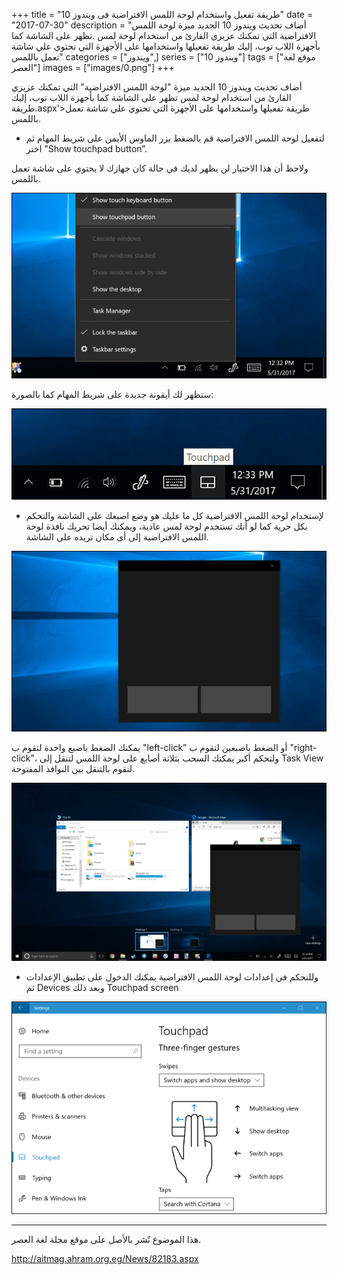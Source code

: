 +++
title = "طريقة تفعيل واستخدام لوحة اللمس الافتراضية فى ويندوز 10"
date = "2017-07-30"
description = "أضاف تحديث ويندوز 10 الجديد ميزة لوحة اللمس الافتراضية التي تمكنك عزيزي القارئ من استخدام لوحة لمس .تظهر على الشاشة كما بأجهزة اللاب توب، إليك طريقة تفعيلها واستخدامها على الأجهزة التي تحتوي علي شاشة تعمل باللمس"
categories = ["ويندوز",]
series = ["ويندوز 10"]
tags = ["موقع لغة العصر"]
images = ["images/0.png"]
+++

أضاف تحديث ويندوز 10 الجديد ميزة "لوحة اللمس الافتراضية" التي تمكنك عزيزي القارئ من استخدام لوحة لمس تظهر على الشاشة كما بأجهزة اللاب توب، إليك طريقة.aspx'>طريقة تفعيلها واستخدامها على الأجهزة التي تحتوي علي شاشة تعمل باللمس.

- لتفعيل لوحة اللمس الافتراضية قم بالضغط بزر الماوس الأيمن على شريط المهام ثم اختر "Show touchpad button”.

ولاحظ أن هذا الاختيار لن يظهر لديك في حالة كان جهازك لا يحتوي على شاشة تعمل باللمس.

![1](images/1.png)

ستظهر لك أيقونة جديدة على شريط المهام كما بالصورة:

![2](images/2.png)

- لإستخدام لوحة اللمس الافتراضية كل ما عليك هو وضع اصبعك على الشاشة والتحكم بكل حرية كما لو أنك تستخدم لوحة لمس عادية، ويمكنك أيضا تحريك نافذة لوحة اللمس الافتراضية إلى أى مكان تريده على الشاشة.

![3](images/3.png)

يمكنك الضغط باصبع واحدة لتقوم ب "left-click” أو الضغط باصبعين لتقوم ب "right-click”، ولتحكم أكبر يمكنك السحب بثلاثة أصابع على لوحة اللمس لتنقل إلى Task View لتقوم بالتنقل بين النوافذ المفتوحة.

![4](images/4.png)

- وللتحكم في إعدادات لوحة اللمس الافتراضية يمكنك الدخول على تطبيق الإعدادات ثم Devices وبعد ذلك Touchpad screen

![5](images/5.png)

---
هذا الموضوع نٌشر باﻷصل على موقع مجلة لغة العصر.

http://aitmag.ahram.org.eg/News/82183.aspx